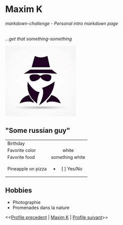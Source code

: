 # Maxim K

###### markdown-challenge - Personal intro markdown page

*...get that something-something*

![alt text](someguy.jpg "Some guy")

## "Some russian guy"

|     |               | 
| -------------   |:-------------:| 
| Birthday        |               |
| Favorite color  | white          
| Favorite food   | something white              
| Pineapple on pizza  | <ul><li>[ ] Yes/No</li></ul>

## Hobbies
* Photographie
* Promenades dans la nature

<<[Profile precedent](https://github.com/JeanChristopheM/markdown-challenge) | [Maxim K](https://github.com/coreinside5/markdown-challenge) | [Profile suivant](https://github.com/Mika215/markdown-challange)>>
